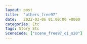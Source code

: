```yaml
---
layout: post
title:  "others_free97"
date:   2022-03-06 01:00:00 +0000
categories: Etc
Tags: Story Etc
SceneCode: ["scene_free97_q1_s20"]
---
```

